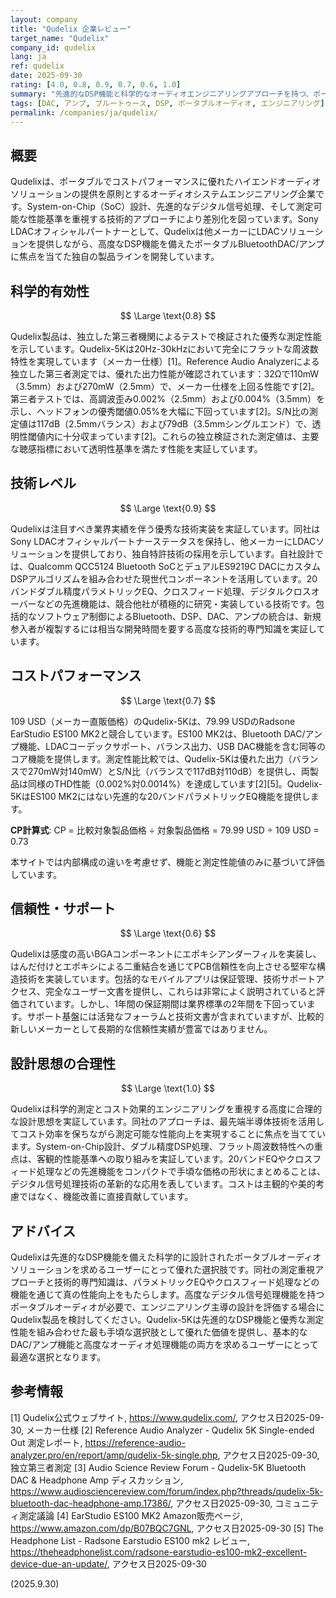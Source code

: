 ```yaml
---
layout: company
title: "Qudelix 企業レビュー"
target_name: "Qudelix"
company_id: qudelix
lang: ja
ref: qudelix
date: 2025-09-30
rating: [4.0, 0.8, 0.9, 0.7, 0.6, 1.0]
summary: "先進的なDSP機能と科学的なオーディオエンジニアリングアプローチを持つ、ポータブルで測定重視のDAC/アンプソリューションを提供するオーディオシステムエンジニアリング企業。"
tags: [DAC, アンプ, ブルートゥース, DSP, ポータブルオーディオ, エンジニアリング]
permalink: /companies/ja/qudelix/
---
```


## 概要

Qudelixは、ポータブルでコストパフォーマンスに優れたハイエンドオーディオソリューションの提供を原則とするオーディオシステムエンジニアリング企業です。System-on-Chip（SoC）設計、先進的なデジタル信号処理、そして測定可能な性能基準を重視する技術的アプローチにより差別化を図っています。Sony LDACオフィシャルパートナーとして、Qudelixは他メーカーにLDACソリューションを提供しながら、高度なDSP機能を備えたポータブルBluetoothDAC/アンプに焦点を当てた独自の製品ラインを開発しています。

## 科学的有効性

$$ \Large \text{0.8} $$

Qudelix製品は、独立した第三者機関によるテストで検証された優秀な測定性能を示しています。Qudelix-5Kは20Hz-30kHzにおいて完全にフラットな周波数特性を実現しています（メーカー仕様）[1]。Reference Audio Analyzerによる独立した第三者測定では、優れた出力性能が確認されています：32Ωで110mW（3.5mm）および270mW（2.5mm）で、メーカー仕様を上回る性能です[2]。第三者テストでは、高調波歪み0.002%（2.5mm）および0.004%（3.5mm）を示し、ヘッドフォンの優秀閾値0.05%を大幅に下回っています[2]。S/N比の測定値は117dB（2.5mmバランス）および79dB（3.5mmシングルエンド）で、透明性閾値内に十分収まっています[2]。これらの独立検証された測定値は、主要な聴感指標において透明性基準を満たす性能を実証しています。

## 技術レベル

$$ \Large \text{0.9} $$

Qudelixは注目すべき業界実績を伴う優秀な技術実装を実証しています。同社はSony LDACオフィシャルパートナーステータスを保持し、他メーカーにLDACソリューションを提供しており、独自特許技術の採用を示しています。自社設計では、Qualcomm QCC5124 Bluetooth SoCとデュアルES9219C DACにカスタムDSPアルゴリズムを組み合わせた現世代コンポーネントを活用しています。20バンドダブル精度パラメトリックEQ、クロスフィード処理、デジタルクロスオーバーなどの先進機能は、競合他社が積極的に研究・実装している技術です。包括的なソフトウェア制御によるBluetooth、DSP、DAC、アンプの統合は、新規参入者が複製するには相当な開発時間を要する高度な技術的専門知識を実証しています。

## コストパフォーマンス

$$ \Large \text{0.7} $$

109 USD（メーカー直販価格）のQudelix-5Kは、79.99 USDのRadsone EarStudio ES100 MK2と競合しています。ES100 MK2は、Bluetooth DAC/アンプ機能、LDACコーデックサポート、バランス出力、USB DAC機能を含む同等のコア機能を提供します。測定性能比較では、Qudelix-5Kは優れた出力（バランスで270mW対140mW）とS/N比（バランスで117dB対110dB）を提供し、両製品は同様のTHD性能（0.002%対0.0014%）を達成しています[2][5]。Qudelix-5KはES100 MK2にはない先進的な20バンドパラメトリックEQ機能を提供します。

**CP計算式**: CP = 比較対象製品価格 ÷ 対象製品価格 = 79.99 USD ÷ 109 USD = 0.73

本サイトでは内部構成の違いを考慮せず、機能と測定性能値のみに基づいて評価しています。

## 信頼性・サポート

$$ \Large \text{0.6} $$

Qudelixは感度の高いBGAコンポーネントにエポキシアンダーフィルを実装し、はんだ付けとエポキシによる二重結合を通じてPCB信頼性を向上させる堅牢な構造技術を実装しています。包括的なモバイルアプリは保証管理、技術サポートアクセス、完全なユーザー文書を提供し、これらは非常によく説明されていると評価されています。しかし、1年間の保証期間は業界標準の2年間を下回っています。サポート基盤には活発なフォーラムと技術文書が含まれていますが、比較的新しいメーカーとして長期的な信頼性実績が豊富ではありません。

## 設計思想の合理性

$$ \Large \text{1.0} $$

Qudelixは科学的測定とコスト効果的エンジニアリングを重視する高度に合理的な設計思想を実証しています。同社のアプローチは、最先端半導体技術を活用してコスト効率を保ちながら測定可能な性能向上を実現することに焦点を当てています。System-on-Chip設計、ダブル精度DSP処理、フラット周波数特性への重点は、客観的性能基準への取り組みを実証しています。20バンドEQやクロスフィード処理などの先進機能をコンパクトで手頃な価格の形状にまとめることは、デジタル信号処理技術の革新的な応用を表しています。コストは主観的や美的考慮ではなく、機能改善に直接貢献しています。

## アドバイス

Qudelixは先進的なDSP機能を備えた科学的に設計されたポータブルオーディオソリューションを求めるユーザーにとって優れた選択肢です。同社の測定重視アプローチと技術的専門知識は、パラメトリックEQやクロスフィード処理などの機能を通じて真の性能向上をもたらします。高度なデジタル信号処理機能を持つポータブルオーディオが必要で、エンジニアリング主導の設計を評価する場合にQudelix製品を検討してください。Qudelix-5Kは先進的なDSP機能と優秀な測定性能を組み合わせた最も手頃な選択肢として優れた価値を提供し、基本的なDAC/アンプ機能と高度なオーディオ処理機能の両方を求めるユーザーにとって最適な選択となります。

## 参考情報

[1] Qudelix公式ウェブサイト, https://www.qudelix.com/, アクセス日2025-09-30, メーカー仕様
[2] Reference Audio Analyzer - Qudelix 5K Single-ended Out 測定レポート, https://reference-audio-analyzer.pro/en/report/amp/qudelix-5k-single.php, アクセス日2025-09-30, 独立第三者測定
[3] Audio Science Review Forum - Qudelix-5K Bluetooth DAC & Headphone Amp ディスカッション, https://www.audiosciencereview.com/forum/index.php?threads/qudelix-5k-bluetooth-dac-headphone-amp.17386/, アクセス日2025-09-30, コミュニティ測定議論
[4] EarStudio ES100 MK2 Amazon販売ページ, https://www.amazon.com/dp/B07BQC7GNL, アクセス日2025-09-30
[5] The Headphone List - Radsone Earstudio ES100 mk2 レビュー, https://theheadphonelist.com/radsone-earstudio-es100-mk2-excellent-device-due-an-update/, アクセス日2025-09-30

(2025.9.30)